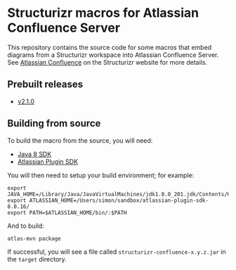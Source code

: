 # Structurizr macros for Atlassian Confluence Server

This repository contains the source code for some macros that embed diagrams from a Structurizr workspace into Atlassian Confluence Server. See [Atlassian Confluence](https://structurizr.com/help/atlassian-confluence) on the Structurizr website for more details.

## Prebuilt releases

 - [v2.1.0](https://github.com/structurizr/atlassian-confluence-server/releases/tag/v2.1.0)
 
 ## Building from source
 
 To build the macro from the source, you will need:
 
  - [Java 8 SDK](https://www.oracle.com/technetwork/java/javase/downloads/jdk8-downloads-2133151.html)
  - [Atlassian Plugin SDK](https://developer.atlassian.com/server/framework/atlassian-sdk/downloads/)
  
You will then need to setup your build environment; for example:
  
```
export JAVA_HOME=/Library/Java/JavaVirtualMachines/jdk1.8.0_201.jdk/Contents/Home/
export ATLASSIAN_HOME=/Users/simon/sandbox/atlassian-plugin-sdk-8.0.16/
export PATH=$ATLASSIAN_HOME/bin/:$PATH
```

And to build:

```
atlas-mvn package
```

If successful, you will see a file called ```structurizr-confluence-x.y.z.jar``` in the ```target``` directory.